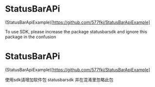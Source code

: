 # StatusBarAPi

(StatusBarApiExample)[https://github.com/577fkj/StatusBarApiExample]

To use SDK, please increase the package statusbarsdk and ignore this package in the confusion

# StatusBarAPi

(StatusBarApiExample)[https://github.com/577fkj/StatusBarApiExample]

使用sdk请增加软件包 statusbarsdk 并在混淆里忽略此包